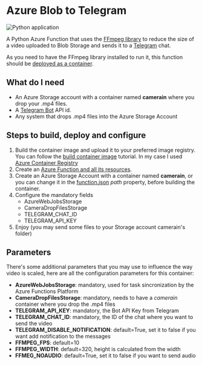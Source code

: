 # Azure Blob to Telegram

![Python application](https://github.com/jmservera/AzureBlob2Telegram/workflows/Python%20application/badge.svg)

A Python Azure Function that uses the [FFmpeg library](https://ffmpeg.org/) to reduce the size of a video uploaded to Blob Storage and sends it to a [Telegram](https://telegram.org/) chat.

As you need to have the FFmpeg library installed to run it, this function should be [deployed as a container](https://docs.microsoft.com/azure/azure-functions/functions-create-function-linux-custom-image?tabs=bash%2Cportal&pivots=programming-language-python).

## What do I need

* An Azure Storage account with a container named **camerain** where you drop your .mp4 files.
* A [Telegram Bot](https://core.telegram.org/bots#3-how-do-i-create-a-bot) API id.
* Any system that drops .mp4 files into the Azure Storage Account

## Steps to build, deploy and configure

1. Build the container image and upload it to your preferred image registry. You can follow the [build container image](https://docs.microsoft.com/en-us/azure/azure-functions/functions-create-function-linux-custom-image?tabs=bash%2Cportal&pivots=programming-language-python#build-the-container-image-and-test-locally) tutorial. In my case I used [Azure Container Registry](https://azure.microsoft.com/services/container-registry/)
2. Create an [Azure Function and all its resources](https://docs.microsoft.com/azure/azure-functions/functions-create-function-linux-custom-image?tabs=bash%2Cportal&pivots=programming-language-python#create-supporting-azure-resources-for-your-function).
3. Create an Azure Storage Account with a container named **camerain**, or you can change it in the [function.json](./video2telegramfunction/FromBlob/function.json) *path* property, before building the container.
4. Configure the mandatory fields
   * AzureWebJobsStorage
   * CameraDropFilesStorage
   * TELEGRAM_CHAT_ID
   * TELEGRAM_API_KEY
5. Enjoy (you may send some files to your Storage account camerain's folder)

## Parameters

There's some additional parameters that you may use to influence the way video is scaled, here are all the configuration parameters for this container:

* **AzureWebJobsStorage**: mandatory, used for task sincronization by the Azure Functions Platform
* **CameraDropFilesStorage**: mandatory, needs to have a *camerain* container where you drop the .mp4 files
* **TELEGRAM_API_KEY**: mandatory, the Bot API Key from Telegram
* **TELEGRAM_CHAT_ID**: mandatory, the ID of the chat where you want to send the video
* **TELEGRAM_DISABLE_NOTIFICATION**: default=True, set it to false if you want add notification to the messages
* **FFMPEG_FPS**: default=10
* **FFMPEG_WIDTH**: default=320, height is calculated from the width
* **FFMEG_NOAUDIO**: default=True, set it to false if you want to send audio
